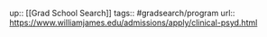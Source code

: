 ---
---
up:: [[Grad School Search]]
tags:: #gradsearch/program 
url:: https://www.williamjames.edu/admissions/apply/clinical-psyd.html

